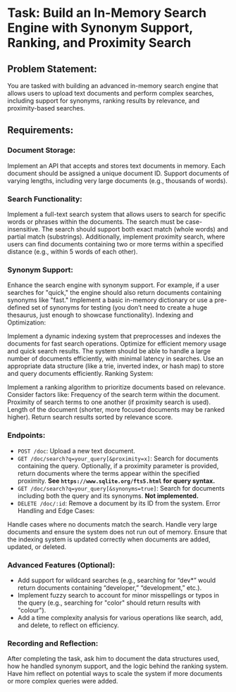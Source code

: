 # Task: Build an In-Memory Search Engine with Synonym Support, Ranking, and Proximity Search

## Problem Statement:

You are tasked with building an advanced in-memory search engine that allows users to upload text documents and perform complex searches, including support for synonyms, ranking results by relevance, and proximity-based searches.

## Requirements:

### Document Storage:

Implement an API that accepts and stores text documents in memory.
Each document should be assigned a unique document ID.
Support documents of varying lengths, including very large documents (e.g., thousands of words).

### Search Functionality:

Implement a full-text search system that allows users to search for specific words or phrases within the documents.
The search must be case-insensitive.
The search should support both exact match (whole words) and partial match (substrings).
Additionally, implement proximity search, where users can find documents containing two or more terms within a specified distance (e.g., within 5 words of each other).

### Synonym Support:

Enhance the search engine with synonym support. For example, if a user searches for "quick," the engine should also return documents containing synonyms like "fast."
Implement a basic in-memory dictionary or use a pre-defined set of synonyms for testing (you don’t need to create a huge thesaurus, just enough to showcase functionality).
Indexing and Optimization:

Implement a dynamic indexing system that preprocesses and indexes the documents for fast search operations.
Optimize for efficient memory usage and quick search results. The system should be able to handle a large number of documents efficiently, with minimal latency in searches.
Use an appropriate data structure (like a trie, inverted index, or hash map) to store and query documents efficiently.
Ranking System:

Implement a ranking algorithm to prioritize documents based on relevance. Consider factors like:
Frequency of the search term within the document.
Proximity of search terms to one another (if proximity search is used).
Length of the document (shorter, more focused documents may be ranked higher).
Return search results sorted by relevance score.

### Endpoints:

- `POST /doc`: Upload a new text document.
- `GET /doc/search?q=your_query[&proximity=x]`: Search for documents containing the query. Optionally, if a proximity parameter is provided, return documents where the terms appear within the specified proximity. **See `https://www.sqlite.org/fts5.html` for query syntax.**
- `GET /doc/search?q=your_query[&synonyms=true]`: Search for documents including both the query and its synonyms. **Not implemented.**
- `DELETE /doc/:id`: Remove a document by its ID from the system.
Error Handling and Edge Cases:

Handle cases where no documents match the search.
Handle very large documents and ensure the system does not run out of memory.
Ensure that the indexing system is updated correctly when documents are added, updated, or deleted.

### Advanced Features (Optional):

- Add support for wildcard searches (e.g., searching for “dev*” would return documents containing “developer,” “development,” etc.).
- Implement fuzzy search to account for minor misspellings or typos in the query (e.g., searching for "color" should return results with "colour").
- Add a time complexity analysis for various operations like search, add, and delete, to reflect on efficiency.

### Recording and Reflection:

After completing the task, ask him to document the data structures used, how he handled synonym support, and the logic behind the ranking system.
Have him reflect on potential ways to scale the system if more documents or more complex queries were added.
